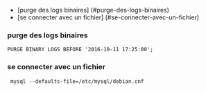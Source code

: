 * [purge des logs binaires] (#purge-des-logs-binaires)
* [se connecter avec un fichier] (#se-connecter-avec-un-fichier)

###  purge des logs binaires

```
PURGE BINARY LOGS BEFORE '2016-10-11 17:25:00';
```
### se connecter avec un fichier

```
 mysql --defaults-file=/etc/mysql/debian.cnf 
```
